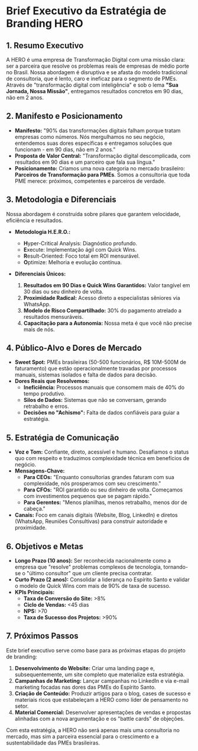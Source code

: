 # Brief Executivo da Estratégia de Branding HERO

## 1. Resumo Executivo

A HERO é uma empresa de Transformação Digital com uma missão clara: ser a parceira que resolve os problemas reais de empresas de médio porte no Brasil. Nossa abordagem é disruptiva e se afasta do modelo tradicional de consultoria, que é lento, caro e ineficaz para o segmento de PMEs. Através de "transformação digital com inteligência" e sob o lema **"Sua Jornada, Nossa Missão"**, entregamos resultados concretos em 90 dias, não em 2 anos.

## 2. Manifesto e Posicionamento

*   **Manifesto:** "90% das transformações digitais falham porque tratam empresas como números. Nós mergulhamos no seu negócio, entendemos suas dores específicas e entregamos soluções que funcionam - em 90 dias, não em 2 anos."
*   **Proposta de Valor Central:** "Transformação digital descomplicada, com resultados em 90 dias e um parceiro que fala sua língua."
*   **Posicionamento:** Criamos uma nova categoria no mercado brasileiro: **Parceiros de Transformação para PMEs**. Somos a consultoria que toda PME merece: próximos, competentes e parceiros de verdade.

## 3. Metodologia e Diferenciais

Nossa abordagem é construída sobre pilares que garantem velocidade, eficiência e resultados.

*   **Metodologia H.E.R.O.:**
    *   **H**yper-Critical Analysis: Diagnóstico profundo.
    *   **E**xecute: Implementação ágil com Quick Wins.
    *   **R**esult-Oriented: Foco total em ROI mensurável.
    *   **O**ptimize: Melhoria e evolução contínua.

*   **Diferenciais Únicos:**
    1.  **Resultados em 90 Dias e Quick Wins Garantidos:** Valor tangível em 30 dias ou seu dinheiro de volta.
    2.  **Proximidade Radical:** Acesso direto a especialistas sêniores via WhatsApp.
    3.  **Modelo de Risco Compartilhado:** 30% do pagamento atrelado a resultados mensuráveis.
    4.  **Capacitação para a Autonomia:** Nossa meta é que você não precise mais de nós.

## 4. Público-Alvo e Dores de Mercado

*   **Sweet Spot:** PMEs brasileiras (50-500 funcionários, R$ 10M-500M de faturamento) que estão operacionalmente travadas por processos manuais, sistemas isolados e falta de dados para decisão.
*   **Dores Reais que Resolvemos:**
    *   **Ineficiência:** Processos manuais que consomem mais de 40% do tempo produtivo.
    *   **Silos de Dados:** Sistemas que não se conversam, gerando retrabalho e erros.
    *   **Decisões no "Achismo":** Falta de dados confiáveis para guiar a estratégia.

## 5. Estratégia de Comunicação

*   **Voz e Tom:** Confiante, direto, acessível e humano. Desafiamos o status quo com respeito e traduzimos complexidade técnica em benefícios de negócio.
*   **Mensagens-Chave:**
    *   **Para CEOs:** "Enquanto consultorias grandes faturam com sua complexidade, nós prosperamos com seu crescimento."
    *   **Para CFOs:** "ROI garantido ou seu dinheiro de volta. Começamos com investimentos pequenos que se pagam rápido."
    *   **Para Gerentes:** "Menos planilhas, menos retrabalho, menos dor de cabeça."
*   **Canais:** Foco em canais digitais (Website, Blog, LinkedIn) e diretos (WhatsApp, Reuniões Consultivas) para construir autoridade e proximidade.

## 6. Objetivos e Metas

*   **Longo Prazo (10 anos):** Ser reconhecida nacionalmente como a empresa que "resolve" problemas complexos de tecnologia, tornando-se o "último consultor" que um cliente precisa contratar.
*   **Curto Prazo (2 anos):** Consolidar a liderança no Espírito Santo e validar o modelo de Quick Wins com mais de 90% de taxa de sucesso.
*   **KPIs Principais:**
    *   **Taxa de Conversão do Site:** >8%
    *   **Ciclo de Vendas:** <45 dias
    *   **NPS:** >70
    *   **Taxa de Sucesso dos Projetos:** >90%

## 7. Próximos Passos

Este brief executivo serve como base para as próximas etapas do projeto de branding:

1.  **Desenvolvimento do Website:** Criar uma landing page e, subsequentemente, um site completo que materialize esta estratégia.
2.  **Campanhas de Marketing:** Lançar campanhas no LinkedIn e via e-mail marketing focadas nas dores das PMEs do Espírito Santo.
3.  **Criação de Conteúdo:** Produzir artigos para o blog, cases de sucesso e materiais ricos que estabeleçam a HERO como líder de pensamento no setor.
4.  **Material Comercial:** Desenvolver apresentações de vendas e propostas alinhadas com a nova argumentação e os "battle cards" de objeções.

Com esta estratégia, a HERO não será apenas mais uma consultoria no mercado, mas sim a parceira essencial para o crescimento e a sustentabilidade das PMEs brasileiras.